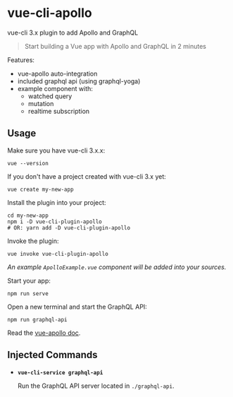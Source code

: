 # vue-cli-apollo

vue-cli 3.x plugin to add Apollo and GraphQL

> Start building a Vue app with Apollo and GraphQL in 2 minutes

Features:

- vue-apollo auto-integration
- included graphql api (using graphql-yoga)
- example component with:
  - watched query
  - mutation
  - realtime subscription

## Usage

Make sure you have vue-cli 3.x.x:

```
vue --version
```

If you don't have a project created with vue-cli 3.x yet:

```
vue create my-new-app
```

Install the plugin into your project:

```
cd my-new-app
npm i -D vue-cli-plugin-apollo
# OR: yarn add -D vue-cli-plugin-apollo
```

Invoke the plugin:

```
vue invoke vue-cli-plugin-apollo
```

*An example `ApolloExample.vue` component will be added into your sources.*

Start your app:

```
npm run serve
```

Open a new terminal and start the GraphQL API:

```
npm run graphql-api
```

Read the [vue-apollo doc](https://github.com/Akryum/vue-apollo).

## Injected Commands

- **`vue-cli-service graphql-api`**

  Run the GraphQL API server located in `./graphql-api`.

